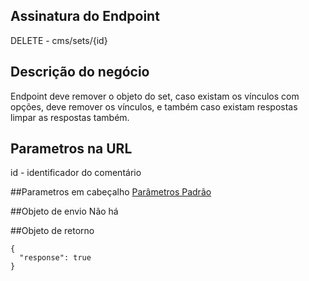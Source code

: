 ## Assinatura do Endpoint

DELETE - cms/sets/{id}

## Descrição do negócio
Endpoint deve remover o objeto do set, caso existam os vínculos com opções, deve remover os vínculos, e também caso existam respostas limpar as respostas também.

## Parametros na URL
id - identificador do comentário

##Parametros em cabeçalho
[Parâmetros Padrão](/API-\(Endpoints\)/Parâmetros-Padrão)

##Objeto de envio
Não há

##Objeto de retorno

```
{
  "response": true
}
```